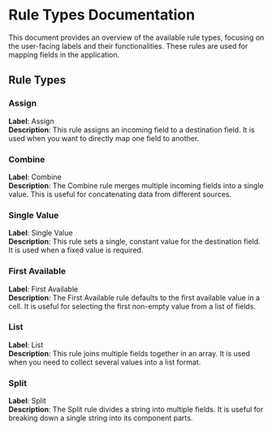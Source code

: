 # Rule Types Documentation

This document provides an overview of the available rule types, focusing on the user-facing labels and their functionalities. These rules are used for mapping fields in the application.

## Rule Types

### Assign

**Label**: Assign  
**Description**: This rule assigns an incoming field to a destination field. It is used when you want to directly map one field to another.

### Combine

**Label**: Combine  
**Description**: The Combine rule merges multiple incoming fields into a single value. This is useful for concatenating data from different sources.

### Single Value

**Label**: Single Value  
**Description**: This rule sets a single, constant value for the destination field. It is used when a fixed value is required.

### First Available

**Label**: First Available  
**Description**: The First Available rule defaults to the first available value in a cell. It is useful for selecting the first non-empty value from a list of fields.

### List

**Label**: List  
**Description**: This rule joins multiple fields together in an array. It is used when you need to collect several values into a list format.

### Split

**Label**: Split  
**Description**: The Split rule divides a string into multiple fields. It is useful for breaking down a single string into its component parts.
